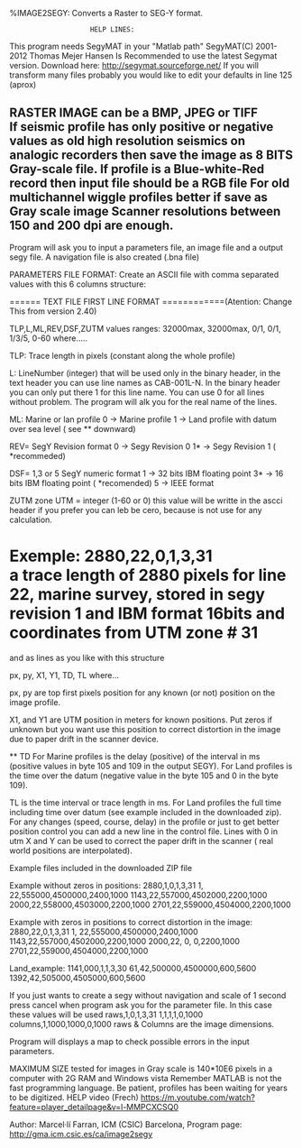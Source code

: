 %IMAGE2SEGY:  Converts a Raster to SEG-Y format. 


                        HELP LINES:

 This program needs SegyMAT in your "Matlab path"
 SegyMAT(C) 2001-2012 Thomas Mejer Hansen 
 Is Recommended to use the latest Segymat version.
 Download here:   http://segymat.sourceforge.net/
 If you will transform many files probably you would like 
 to edit your defaults in line 125 (aprox)


 RASTER IMAGE can be a BMP, JPEG or TIFF                                    
 If seismic profile has only positive or negative values as old
 high resolution seismics on analogic recorders then save the
 image as 8 BITS Gray-scale file. If profile is a Blue-white-Red 
 record then input file should be a RGB file
 For old multichannel wiggle profiles better if save as Gray scale
 image  Scanner resolutions between 150 and 200 dpi are enough. 
  --------------------------------------------------------------

Program will ask you to input a parameters file, an image file and a
output segy file. A navigation file is also created (.bna file)

PARAMETERS FILE FORMAT:
Create an ASCII file with comma separated values with this 6 columns
structure:

======   TEXT FILE FIRST LINE FORMAT  ============(Atention: Change This from version 2.40)

TLP,L,ML,REV,DSF,ZUTM 
values ranges: 32000max, 32000max, 0/1, 0/1, 1/3/5, 0-60 
where.....

TLP: Trace length in pixels (constant along the whole profile) 

L: LineNumber (integer) that will be used only in the binary header, in the
   text header you can use line names as CAB-001L-N. In the binary header 
   you can only put there 1 for this line name. 
   You can use 0 for all lines without problem. 
   The program will alk you for the real name of the lines.

ML: Marine or lan profile
0 -> Marine profile 
1 -> Land profile with datum over sea level ( see ** downward) 

REV= SegY Revision format
0  ->  Segy Revision 0
1* ->  Segy Revision 1  ( *recommeded)

DSF= 1,3 or 5  SegY numeric format 
1  ->  32 bits IBM floating point 
3* ->  16 bits IBM floating point ( *recomended)
5  ->  IEEE format

ZUTM zone UTM = integer (1-60 or 0)  this value will be writte in the ascci header 
if you prefer you can leb be cero, because is not use for any calculation.    

Exemple: 2880,22,0,1,3,31  
  a trace length of 2880 pixels for line 22, marine survey, stored in segy
  revision 1 and IBM format 16bits and coordinates from UTM zone # 31 
===========================================================================
and as lines as you like with this structure

px, py, X1, Y1, TD, TL
where...

px, py  are top first pixels position for any known (or not) position on the
   image profile.

X1, and Y1 are UTM position in meters for known positions. 
    Put zeros if unknown but you want use this position to correct distortion 
    in the image due to paper drift in the scanner device.  

** TD  For Marine profiles is the delay (positive) of the interval in ms  
  (positive values in byte 105 and 109 in the output SEGY).
   For Land profiles is the time over the datum (negative value in the 
   byte 105 and 0 in the byte 109).  

TL is the time interval or trace length in ms. For Land profiles the full
time including time over datum (see example included in the downloaded zip).
For any changes (speed, course, delay) in the profile or just to get better
   position control you can add a new line in the control file.
Lines with 0 in utm X and Y can be used to correct the paper drift in the
   scanner ( real world positions are interpolated).

Example files included in the downloaded ZIP file 

Example without zeros in positions:
2880,1,0,1,3,31
1,   22,555000,4500000,2400,1000
1143,22,557000,4502000,2200,1000
2000,22,558000,4503000,2200,1000
2701,22,559000,4504000,2200,1000

Example with zeros in positions to correct distortion in the image:
2880,22,0,1,3,31
1,   22,555000,4500000,2400,1000
1143,22,557000,4502000,2200,1000
2000,22,      0,     0,2200,1000
2701,22,559000,4504000,2200,1000

Land_example:
1141,000,1,1,3,30
61,42,500000,4500000,600,5600
1392,42,505000,4505000,600,5600


If you just wants to create a segy without navigation and scale of 1 second
press cancel when program ask you for the parameter file.
In this case these values will be used
 raws,1,0,1,3,31
 1,1,1,1,0,1000
 columns,1,1000,1000,0,1000
raws & Columns are the image dimensions. 


Program will displays a map to check possible errors in the input parameters.

 MAXIMUM SIZE tested for images in Gray scale is 140*10E6 pixels in a
 computer with 2G RAM and Windows vista
 Remember MATLAB is not the fast programming language. Be patient,
 profiles has been waiting for years to be digitized.
HELP video (Frech)
https://m.youtube.com/watch?feature=player_detailpage&v=l-MMPCXCSQ0

 Author: Marcel·lí Farran, ICM (CSIC) Barcelona,
 Program page: http://gma.icm.csic.es/ca/image2segy

